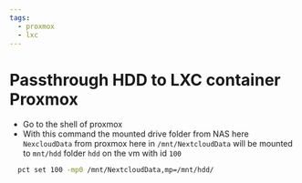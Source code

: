 ```yaml
---
tags:
  - proxmox
  - lxc
---
```


# Passthrough HDD to LXC container Proxmox

- Go to the shell of proxmox
- With this command the mounted drive folder from NAS here `NexcloudData` from proxmox here in `/mnt/NextcloudData` will be mounted to `mnt/hdd` folder `hdd` on the vm with id `100`
```bash
  pct set 100 -mp0 /mnt/NextcloudData,mp=/mnt/hdd/
```